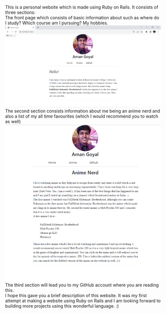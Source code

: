 This is a personal website which is made using Ruby on Rails. It consists of three sections: <br>
The front page which consists of basic information about such as where do I study? Which course am I pursuing? My hobbies.<br><img src="screenshots/1.png">
<br>The second section consists information about me being an anime nerd and also a list of my all time favourites (which I would recommend you to watch as well)<br><img src="screenshots/2.png"><br>
The third section will lead you to my GitHub account where you are reading this.<br>
I hope this gave you a brief description of this website. It was my first attempt at making a website using Ruby on Rails and I am looking forward to building more projects using this wonderful language. :)

